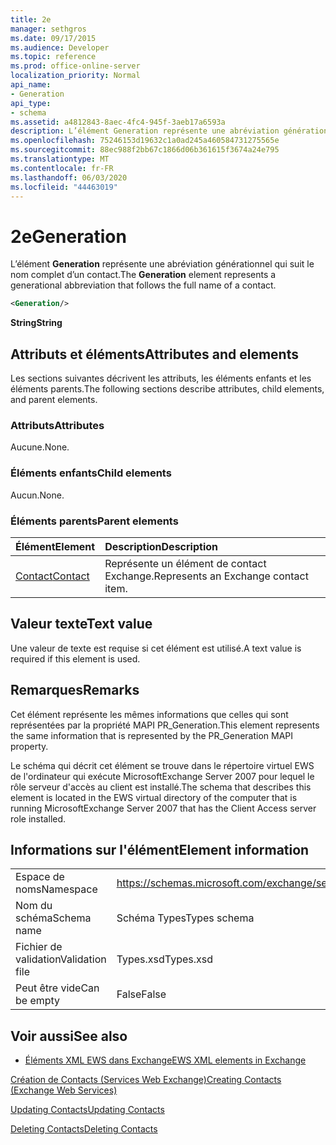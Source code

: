 ```yaml
---
title: 2e
manager: sethgros
ms.date: 09/17/2015
ms.audience: Developer
ms.topic: reference
ms.prod: office-online-server
localization_priority: Normal
api_name:
- Generation
api_type:
- schema
ms.assetid: a4812843-8aec-4fc4-945f-3aeb17a6593a
description: L’élément Generation représente une abréviation générationnel qui suit le nom complet d’un contact.
ms.openlocfilehash: 75246153d19632c1a0ad245a460584731275565e
ms.sourcegitcommit: 88ec988f2bb67c1866d06b361615f3674a24e795
ms.translationtype: MT
ms.contentlocale: fr-FR
ms.lasthandoff: 06/03/2020
ms.locfileid: "44463019"
---
```

# <a name="generation"></a><span data-ttu-id="dd7f0-103">2e</span><span class="sxs-lookup"><span data-stu-id="dd7f0-103">Generation</span></span>

<span data-ttu-id="dd7f0-104">L’élément **Generation** représente une abréviation générationnel qui suit le nom complet d’un contact.</span><span class="sxs-lookup"><span data-stu-id="dd7f0-104">The **Generation** element represents a generational abbreviation that follows the full name of a contact.</span></span> 
  
```xml
<Generation/>
```

 <span data-ttu-id="dd7f0-105">**String**</span><span class="sxs-lookup"><span data-stu-id="dd7f0-105">**String**</span></span>
## <a name="attributes-and-elements"></a><span data-ttu-id="dd7f0-106">Attributs et éléments</span><span class="sxs-lookup"><span data-stu-id="dd7f0-106">Attributes and elements</span></span>

<span data-ttu-id="dd7f0-107">Les sections suivantes décrivent les attributs, les éléments enfants et les éléments parents.</span><span class="sxs-lookup"><span data-stu-id="dd7f0-107">The following sections describe attributes, child elements, and parent elements.</span></span>
  
### <a name="attributes"></a><span data-ttu-id="dd7f0-108">Attributs</span><span class="sxs-lookup"><span data-stu-id="dd7f0-108">Attributes</span></span>

<span data-ttu-id="dd7f0-109">Aucune.</span><span class="sxs-lookup"><span data-stu-id="dd7f0-109">None.</span></span>
  
### <a name="child-elements"></a><span data-ttu-id="dd7f0-110">Éléments enfants</span><span class="sxs-lookup"><span data-stu-id="dd7f0-110">Child elements</span></span>

<span data-ttu-id="dd7f0-111">Aucun.</span><span class="sxs-lookup"><span data-stu-id="dd7f0-111">None.</span></span>
  
### <a name="parent-elements"></a><span data-ttu-id="dd7f0-112">Éléments parents</span><span class="sxs-lookup"><span data-stu-id="dd7f0-112">Parent elements</span></span>

|<span data-ttu-id="dd7f0-113">**Élément**</span><span class="sxs-lookup"><span data-stu-id="dd7f0-113">**Element**</span></span>|<span data-ttu-id="dd7f0-114">**Description**</span><span class="sxs-lookup"><span data-stu-id="dd7f0-114">**Description**</span></span>|
|:-----|:-----|
|[<span data-ttu-id="dd7f0-115">Contact</span><span class="sxs-lookup"><span data-stu-id="dd7f0-115">Contact</span></span>](contact.md) <br/> |<span data-ttu-id="dd7f0-116">Représente un élément de contact Exchange.</span><span class="sxs-lookup"><span data-stu-id="dd7f0-116">Represents an Exchange contact item.</span></span>  <br/> |
   
## <a name="text-value"></a><span data-ttu-id="dd7f0-117">Valeur texte</span><span class="sxs-lookup"><span data-stu-id="dd7f0-117">Text value</span></span>

<span data-ttu-id="dd7f0-118">Une valeur de texte est requise si cet élément est utilisé.</span><span class="sxs-lookup"><span data-stu-id="dd7f0-118">A text value is required if this element is used.</span></span>
  
## <a name="remarks"></a><span data-ttu-id="dd7f0-119">Remarques</span><span class="sxs-lookup"><span data-stu-id="dd7f0-119">Remarks</span></span>

<span data-ttu-id="dd7f0-120">Cet élément représente les mêmes informations que celles qui sont représentées par la propriété MAPI PR_Generation.</span><span class="sxs-lookup"><span data-stu-id="dd7f0-120">This element represents the same information that is represented by the PR_Generation MAPI property.</span></span>
  
<span data-ttu-id="dd7f0-121">Le schéma qui décrit cet élément se trouve dans le répertoire virtuel EWS de l'ordinateur qui exécute MicrosoftExchange Server 2007 pour lequel le rôle serveur d'accès au client est installé.</span><span class="sxs-lookup"><span data-stu-id="dd7f0-121">The schema that describes this element is located in the EWS virtual directory of the computer that is running MicrosoftExchange Server 2007 that has the Client Access server role installed.</span></span>
  
## <a name="element-information"></a><span data-ttu-id="dd7f0-122">Informations sur l'élément</span><span class="sxs-lookup"><span data-stu-id="dd7f0-122">Element information</span></span>

|||
|:-----|:-----|
|<span data-ttu-id="dd7f0-123">Espace de noms</span><span class="sxs-lookup"><span data-stu-id="dd7f0-123">Namespace</span></span>  <br/> |https://schemas.microsoft.com/exchange/services/2006/types  <br/> |
|<span data-ttu-id="dd7f0-124">Nom du schéma</span><span class="sxs-lookup"><span data-stu-id="dd7f0-124">Schema name</span></span>  <br/> |<span data-ttu-id="dd7f0-125">Schéma Types</span><span class="sxs-lookup"><span data-stu-id="dd7f0-125">Types schema</span></span>  <br/> |
|<span data-ttu-id="dd7f0-126">Fichier de validation</span><span class="sxs-lookup"><span data-stu-id="dd7f0-126">Validation file</span></span>  <br/> |<span data-ttu-id="dd7f0-127">Types.xsd</span><span class="sxs-lookup"><span data-stu-id="dd7f0-127">Types.xsd</span></span>  <br/> |
|<span data-ttu-id="dd7f0-128">Peut être vide</span><span class="sxs-lookup"><span data-stu-id="dd7f0-128">Can be empty</span></span>  <br/> |<span data-ttu-id="dd7f0-129">False</span><span class="sxs-lookup"><span data-stu-id="dd7f0-129">False</span></span>  <br/> |
   
## <a name="see-also"></a><span data-ttu-id="dd7f0-130">Voir aussi</span><span class="sxs-lookup"><span data-stu-id="dd7f0-130">See also</span></span>



- [<span data-ttu-id="dd7f0-131">Éléments XML EWS dans Exchange</span><span class="sxs-lookup"><span data-stu-id="dd7f0-131">EWS XML elements in Exchange</span></span>](ews-xml-elements-in-exchange.md)


[<span data-ttu-id="dd7f0-132">Création de Contacts (Services Web Exchange)</span><span class="sxs-lookup"><span data-stu-id="dd7f0-132">Creating Contacts (Exchange Web Services)</span></span>](https://msdn.microsoft.com/library/4845917e-70d1-481c-bbd7-011ec6571789%28Office.15%29.aspx)
  
[<span data-ttu-id="dd7f0-133">Updating Contacts</span><span class="sxs-lookup"><span data-stu-id="dd7f0-133">Updating Contacts</span></span>](https://msdn.microsoft.com/library/9a865953-b94a-4229-b632-2dee433314be%28Office.15%29.aspx)
  
[<span data-ttu-id="dd7f0-134">Deleting Contacts</span><span class="sxs-lookup"><span data-stu-id="dd7f0-134">Deleting Contacts</span></span>](https://msdn.microsoft.com/library/fcc3dc84-cd3e-455e-a1a7-ae6921c9b588%28Office.15%29.aspx)


